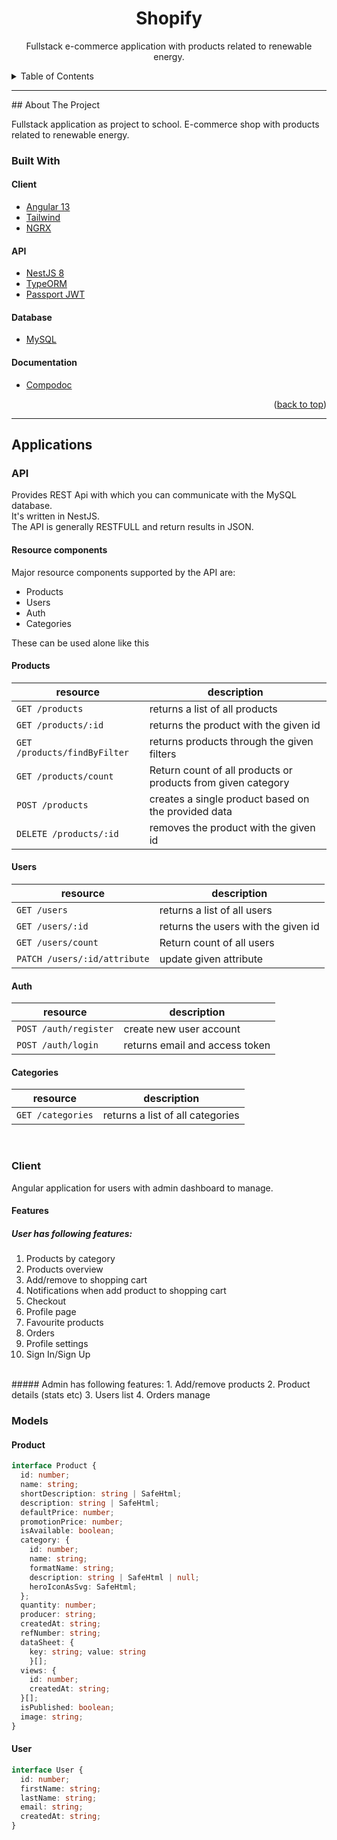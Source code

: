 <span id='top'></span>
<h1 align='center'>Shopify</h1>
<p align='center'>
  Fullstack e-commerce application with products related to renewable energy.
</p>

<details>
  <summary>Table of Contents</summary>
  <ol>
    <li>
      <a href="#about-the-project">About The Project</a>
      <ul>
        <li><a href="#built-with">Built With</a></li>
      </ul>
    </li>
    <li>
      <a href="#applications">Applications</a>
      <ul>
        <li><a href="#api">API</a></li>
        <li><a href="#client">Client</a></li>
      </ul>
    </li>
    <li><a href='#models'>Models</a></li>
  </ol>
</details>

<hr>
## About The Project

Fullstack application as project to school. E-commerce shop with products related to renewable energy.

### Built With

#### Client
- [Angular 13](https://angular.io)
- [Tailwind](https://tailwindcss.com)
- [NGRX](https://ngrx.io)

#### API
- [NestJS 8](https://docs.nestjs.com)
- [TypeORM](https://typeorm.delightful.studio)
- [Passport JWT](http://www.passportjs.org/packages/passport-jwt/)
#### Database
- [MySQL](https://www.mysql.com)

#### Documentation
- [Compodoc](https://compodoc.github.io/compodoc/)

<p align="right">(<a href="#top">back to top</a>)</p>

<hr>

## Applications

### API

Provides REST Api with which you can communicate with the MySQL database. <br>
It's written in NestJS. <br>
The API is generally RESTFULL and return results in JSON. <br>

#### Resource components

Major resource components supported by the API are:

- Products
- Users
- Auth
- Categories

These can be used alone like this

<h4>Products</h4>

| resource | description |
-----------|-------------|
`GET /products` | returns a list of all products |
`GET /products/:id` | returns the product with the given id |
`GET /products/findByFilter` | returns products through the given filters |
`GET /products/count` | Return count of all products or products from given category |
`POST /products` | creates a single product based on the provided data |
`DELETE /products/:id` | removes the product with the given id |

<h4>Users</h4>

| resource | description                    |
-----------|--------------------------------|
`GET /users` | returns a list of all users |
`GET /users/:id` | returns the users with the given id |
`GET /users/count` | Return count of all users |
`PATCH /users/:id/attribute` | update given attribute |

<h4>Auth</h4>

| resource | description                    |
-----------|--------------------------------|
`POST /auth/register` | create new user account |
`POST /auth/login` | returns email and access token |

<h4>Categories</h4>

| resource | description                    |
-----------|--------------------------------|
`GET /categories` | returns a list of all categories |

<br>

### Client

Angular application for users with admin dashboard to manage. <br>

#### Features

##### User has following features:
1. Products by category
2. Products overview
3. Add/remove to shopping cart
4. Notifications when add product to shopping cart
5. Checkout
6. Profile page
7. Favourite products
8. Orders
9. Profile settings
10. Sign In/Sign Up

<br>
##### Admin has following features:
1. Add/remove products
2. Product details (stats etc)
3. Users list
4. Orders manage


### Models

#### Product

```typescript
interface Product {
  id: number;
  name: string;
  shortDescription: string | SafeHtml;
  description: string | SafeHtml;
  defaultPrice: number;
  promotionPrice: number;
  isAvailable: boolean;
  category: {
    id: number;
    name: string;
    formatName: string;
    description: string | SafeHtml | null;
    heroIconAsSvg: SafeHtml;
  };
  quantity: number;
  producer: string;
  createdAt: string;
  refNumber: string;
  dataSheet: {
    key: string; value: string
    }[];
  views: {
    id: number;
    createdAt: string;
  }[];
  isPublished: boolean;
  image: string;
}
```

#### User

```typescript
interface User {
  id: number;
  firstName: string;
  lastName: string;
  email: string;
  createdAt: string;
}
```